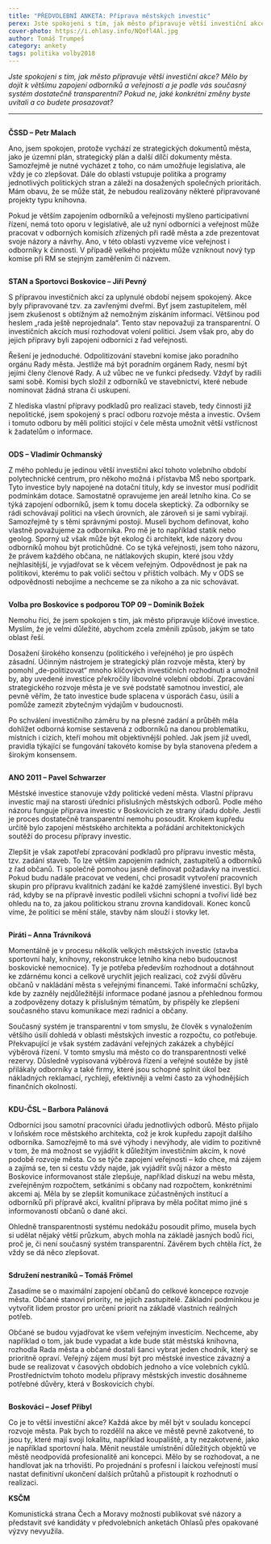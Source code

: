 ```yaml
---
title: "PŘEDVOLEBNÍ ANKETA: Příprava městských investic"
perex: Jste spokojeni s tím, jak město připravuje větší investiční akce? Mělo by dojít k většímu zapojení odborníků a veřejnosti a je podle vás současný systém dostatečně transparentní?
cover-photo: https://i.ohlasy.info/NQofl4Al.jpg
author: Tomáš Trumpeš
category: ankety
tags: politika volby2018
---
```


*Jste spokojeni s tím, jak město připravuje větší investiční akce? Mělo by dojít k většímu zapojení odborníků a veřejnosti a je podle vás současný systém dostatečně transparentní? Pokud ne, jaké konkrétní změny byste uvítali a co budete prosazovat?*

---

<img class="profile-picture" src="https://i.ohlasy.info/HdaYrCo.jpg" alt="" />

**ČSSD – Petr Malach**

Ano, jsem spokojen, protože vychází ze strategických dokumentů města, jako je územní plán, strategický plán a další dílčí dokumenty města. Samozřejmě je nutné vycházet z toho, co nám umožňuje legislativa, ale vždy je co zlepšovat. Dále do oblasti vstupuje politika a programy jednotlivých politických stran a záleží na dosažených společných prioritách. Mám obavu, že se může stát, že nebudou realizovány některé připravované projekty typu knihovna.

Pokud je větším zapojením odborníků a veřejnosti myšleno participativní řízení, nemá toto oporu v legislativě, ale už nyní odborníci a veřejnost může pracovat v odborných komisích zřízených při radě města a zde prezentovat svoje názory a návrhy. Ano, v této oblasti vyzveme více veřejnost i odborníky k činnosti. V případě velkého projektu může vzniknout nový typ komise při RM se stejným zaměřením či názvem.

<img class="profile-picture" src="https://i.ohlasy.info/mhQqOTS.jpg" alt="" />

**STAN a Sportovci Boskovice – Jiří Pevný**

S přípravou investičních akcí za uplynulé období nejsem spokojený. Akce byly připravované tzv. za zavřenými dveřmi. Byť jsem zastupitelem, měl jsem zkušenost s obtížným až nemožným získáním informací. Většinou pod heslem „rada ještě neprojednala“. Tento stav nepovažuji za transparentní. O investičních akcích musí rozhodovat volení politici. Jsem však pro, aby do jejich přípravy byli zapojeni odborníci z řad veřejnosti.

Řešení je jednoduché. Odpolitizování stavební komise jako poradního orgánu Rady města. Jestliže má být poradním orgánem Rady, nesmí být jejími členy členové Rady. A už vůbec ne ve funkci předsedy. Vždyť by radili sami sobě. Komisi bych složil z odborníků ve stavebnictví, které nebude nominovat žádná strana či uskupení.

Z hlediska vlastní přípravy podkladů pro realizaci staveb, tedy činnosti již nepolitické, jsem spokojený s prací odboru rozvoje města a investic. Ovšem i tomuto odboru by měli politici stojící v čele města umožnit větší vstřícnost k žadatelům o informace.

<img class="profile-picture" src="https://i.ohlasy.info/1nFGPRi.jpg" alt="" />

**ODS – Vladimír Ochmanský**

Z mého pohledu je jedinou větší investiční akcí tohoto volebního období polytechnické centrum, pro někoho možná i přístavba MŠ nebo sportpark. Tyto investice byly napojené na dotační tituly, kdy se investor musí podřídit podmínkám dotace. Samostatně opravujeme jen areál letního kina. Co se týká zapojení odborníků, jsem k tomu docela skeptický. Za odborníky se rádi schovávají politici na všech úrovních, ale zároveň si je sami vybírají. Samozřejmě ty s těmi správnými postoji. Museli bychom definovat, koho vlastně považujeme za odborníka. Pro mě je to například statik nebo geolog. Sporný už však může být ekolog či architekt, kde názory dvou odborníků mohou být protichůdné. Co se týká veřejnosti, jsem toho názoru, že právem každého občana, ne nátlakových skupin, které jsou vždy nejhlasitější, je vyjadřovat se k věcem veřejným. Odpovědnost je pak na politikovi, kterému to pak voliči sečtou v příštích volbách. My v ODS se odpovědnosti nebojíme a nechceme se za nikoho a za nic schovávat.

<img class="profile-picture" src="https://i.ohlasy.info/urXzzNb.jpg" alt="" />

**Volba pro Boskovice s podporou TOP 09 – Dominik Božek**

Nemohu říci, že jsem spokojen s tím, jak město připravuje klíčové investice. Myslím, že je velmi důležité, abychom zcela změnili způsob, jakým se tato oblast řeší.

Dosažení širokého konsenzu (politického i veřejného) je pro úspěch zásadní. Účinným nástrojem je strategický plán rozvoje města, který by pomohl „de-politizovat“ mnoho klíčových investičních rozhodnutí a umožnil by, aby uvedené investice překročily libovolné volební období. Zpracování strategického rozvoje města je ve své podstatě samotnou investicí, ale pevně věřím, že tato investice bude splacena v úsporách času, úsilí a pomůže zamezit zbytečným výdajům v budoucnosti.

Po schválení investičního záměru by na přesné zadání a průběh měla dohlížet odborná komise sestavená z odborníků na danou problematiku, místních i cizích, kteří mohou mít objektivnější pohled. Jak jsem již uvedl, pravidla týkající se fungování takovéto komise by byla stanovena předem a širokým konsensem.

<img class="profile-picture" src="https://i.ohlasy.info/79jKoJz.jpg" alt="" />

**ANO 2011 – Pavel Schwarzer**

Městské investice stanovuje vždy politické vedení města. Vlastní přípravu investic mají na starosti úředníci příslušných městských odborů. Podle mého názoru funguje příprava investic v Boskovicích ze strany úřadu dobře. Jestli je proces dostatečně transparentní nemohu posoudit. Krokem kupředu určitě bylo zapojení městského architekta a pořádání architektonických soutěží do procesu přípravy investic. 

Zlepšit je však zapotřebí zpracování podkladů pro přípravu investic města, tzv. zadání staveb. To lze větším zapojením radních, zastupitelů a odborníků z řad občanů. Ti společně pomohou jasně definovat požadavky na investici. Pokud budu nadále pracovat ve vedení, chci prosadit vytvoření pracovních skupin pro přípravu kvalitních zadání ke každé zamýšlené investici. Byl bych rád, kdyby se na přípravě investic podíleli všichni schopní a tvořiví lidé bez ohledu na to, za jakou politickou stranu zrovna kandidovali. Konec konců víme, že politici se mění stále, stavby nám slouží i stovky let.

<img class="profile-picture" src="https://i.ohlasy.info/QBTIoVE.jpg" alt="" />

**Piráti – Anna Trávníková**

Momentálně je v procesu několik velkých městských investic (stavba sportovní haly, knihovny, rekonstrukce letního kina nebo budoucnost boskovické nemocnice). Ty je potřeba především rozhodnout a dotáhnout ke zdárnému konci a celkově urychlit jejich realizaci, což zvýší důvěru občanů v nakládání města s veřejnými financemi. Také informační schůzky, kde by zazněly nejdůležitější informace podané jasnou a přehlednou formou a zodpovězeny dotazy k příslušným tématům, by přispěly ke zlepšení současného stavu komunikace mezi radnicí a občany.

Současný systém je transparentní v tom smyslu, že člověk s vynaložením většího úsilí dohledá v oblasti městských investic a rozpočtu, co potřebuje. Překvapující je však systém zadávání veřejných zakázek a chybějící výběrová řízení. V tomto smyslu má město co do transparentnosti velké rezervy. Důsledně vypisovaná výběrová řízení a veřejné soutěže by jistě přilákaly odborníky a také firmy, které jsou schopné splnit úkol bez nákladných reklamací, rychleji, efektivněji a velmi často za výhodnějších finančních okolností.

<img class="profile-picture" src="https://i.ohlasy.info/LWQw1ap.jpg" alt="" />

**KDU-ČSL – Barbora Palánová**

Odborníci jsou samotní pracovníci úřadu jednotlivých odborů. Město přijalo v loňském roce městského architekta, což je krok kupředu zapojit dalšího odborníka. Samozřejmě to má své výhody i nevýhody, ale vidím to pozitivně v tom, že má možnost se vyjádřit k důležitým investičním akcím, k nové podobě rozvoje města. Co se týče zapojení veřejnosti – kdo chce, má zájem a zajímá se, ten si cestu vždy najde, jak vyjádřit svůj názor a město Boskovice informovanost stále zlepšuje, například diskuzí na webu města, zveřejněným rozpočtem, setkáními s občany nad rozpočtem, konkrétními akcemi aj. Měla by se zlepšit komunikace zúčastněných institucí a odborníků při přípravě akcí, kvalitní příprava by měla počítat mimo jiné s informovaností občanů o dané akci.

Ohledně transparentnosti systému nedokážu posoudit přímo, musela bych si udělat nějaký větší průzkum, abych mohla na základě jasných bodů říci, proč je, či není současný systém transparentní. Závěrem bych chtěla říct, že vždy se dá něco zlepšovat. 

<img class="profile-picture" src="https://i.ohlasy.info/m1th1an.jpg" alt="" />

**Sdružení nestraníků – Tomáš Frömel**

Zasadíme se o maximální zapojení občanů do celkové koncepce rozvoje města. Občané stanoví priority, ne jejich zastupitelé. Základní podmínkou je vytvořit lidem prostor pro určení priorit na základě vlastních reálných potřeb.

Občané se budou vyjadřovat ke všem veřejným investicím. Nechceme, aby například o tom, jak bude vypadat a kde bude stát městská knihovna, rozhodla Rada města a občané dostali šanci vybrat jeden chodník, který se prioritně opraví. Veřejný zájem musí být pro městské investice závazný a bude se realizovat v časových obdobích jednoho a více volebních cyklů. Prostřednictvím tohoto modelu přípravy městských investic dosáhneme potřebné důvěry, která v Boskovicích chybí.

<img class="profile-picture" src="https://i.ohlasy.info/3nqyi7U.jpg" alt="" />

**Boskováci – Josef Přibyl**

Co je to větší investiční akce? Každá akce by měl být v souladu koncepcí rozvoje města. Pak bych to rozdělil na akce ve městě pevně zakotvené, to jsou ty, které mají svoji lokalitu, například koupaliště, a ty nezakotvené, jako je například sportovní hala. Měnit neustále umístnění důležitých objektů ve městě neodpovídá profesionalitě ani koncepci. Mělo by se rozhodovat, a ne handlovat jak na trhovišti. Po projednání s profesní i laickou veřejností musí nastat definitivní ukončení dalších průtahů a přistoupit k rozhodnutí o realizaci.

**KSČM**

Komunistická strana Čech a Moravy možnosti publikovat své názory a představit své kandidáty v předvolebních anketách Ohlasů přes opakované výzvy nevyužila.
